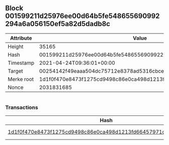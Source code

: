 ## Block 001599211d25976ee00d64b5fe548655690992294a6a056150ef5a82d5dadb8c

Attribute | Value
--- | ---
Height | 35165
Hash | 001599211d25976ee00d64b5fe548655690992294a6a056150ef5a82d5dadb8c
Timestamp | 2021-04-24T09:36:01+00:00
Target | 00254142f49eaaa504dc75712e8378ad5316cbcead634704b3734b6271167cc4
Merke root | 1d1f0f470e8473f1275cd9498c86e0ca498d1213fd66457971d284f8b57f6805
Nonce | 2031831685

```

```

### Transactions

Hash | Amount
--- | ---
[1d1f0f470e8473f1275cd9498c86e0ca498d1213fd66457971d284f8b57f6805](1d1f0f470e8473f1275cd9498c86e0ca498d1213fd66457971d284f8b57f6805.md) | 10.00000000 SKEPTI 
